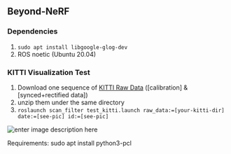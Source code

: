 
## Beyond-NeRF
### Dependencies 
 1. `sudo apt install libgoogle-glog-dev`
 2. ROS noetic (Ubuntu 20.04)

### KITTI Visualization Test 
 1. Download one sequence of [KITTI Raw Data](https://www.cvlibs.net/datasets/kitti/raw_data.php) ([calibration] & [synced+rectified data])
 2. unzip them under the same directory
 3. `roslaunch scan_filter test_kitti.launch raw_data:=[your-kitti-dir] date:=[see-pic] id:=[see-pic]`
    
 ![enter image description here](https://i.imgur.com/9gVLkiF.png)
 
 
 Requirements:
 sudo apt install python3-pcl
